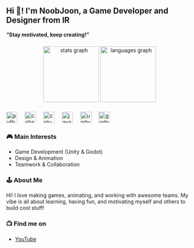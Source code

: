 <h2 align="left">Hi 👋! I'm NoobJoon, a Game Developer and Designer from IR</h2>

<p align="left"><strong>“Stay motivated, keep creating!”</strong></p>

###

<div align="center">
  <!-- سبز و مشکی در تم انتخاب شده -->
  <img src="https://github-readme-stats.vercel.app/api?username=YourGithubUsername&hide_title=false&hide_rank=false&show_icons=true&include_all_commits=true&count_private=true&disable_animations=false&theme=gruvbox&locale=en&hide_border=false" height="150" alt="stats graph"  />
  <img src="https://github-readme-stats.vercel.app/api/top-langs?username=YourGithubUsername&locale=en&hide_title=false&layout=compact&card_width=320&langs_count=5&theme=gruvbox&hide_border=false" height="150" alt="languages graph"  />
</div>

###

<div align="left">
  <img src="https://cdn.jsdelivr.net/gh/devicons/devicon/icons/python/python-original.svg" height="30" alt="python logo"  />
  <img width="12" />
  <img src="https://cdn.jsdelivr.net/gh/devicons/devicon/icons/csharp/csharp-original.svg" height="30" alt="csharp logo"  />
  <img width="12" />
  <img src="https://cdn.jsdelivr.net/gh/devicons/devicon/icons/cplusplus/cplusplus-original.svg" height="30" alt="cplusplus logo"  />
  <img width="12" />
  <img src="https://cdn.jsdelivr.net/gh/devicons/devicon/icons/javascript/javascript-original.svg" height="30" alt="javascript logo"  />
  <img width="12" />
  <img src="https://cdn.jsdelivr.net/gh/devicons/devicon/icons/unity/unity-original.svg" height="30" alt="unity logo"  />
  <img width="12" />
  <img src="https://cdn.jsdelivr.net/gh/devicons/devicon/icons/godot/godot-original.svg" height="30" alt="godot logo"  />
</div>

###

### 🎮 Main Interests
- Game Development (Unity & Godot)
- Design & Animation
- Teamwork & Collaboration

### 🕹️ About Me
Hi! I love making games, animating, and working with awesome teams. My vibe is all about learning, having fun, and motivating myself and others to build cool stuff!

### 📺 Find me on
- [YouTube]((https://www.youtube.com/@NoobJoon-is-real))
